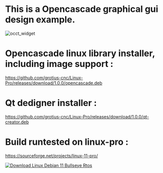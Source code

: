 # This is a Opencascade graphical gui design example.

![occt_widget](https://user-images.githubusercontent.com/44880102/151244580-d1afa228-31ac-4c85-8dc2-e70290345df5.jpg)

# Opencascade linux library installer, including image support :

https://github.com/grotius-cnc/Linux-Pro/releases/download/1.0.0/opencascade.deb

# Qt dedigner installer :

https://github.com/grotius-cnc/Linux-Pro/releases/download/1.0.0/qt-creator.deb

# Build runtested on linux-pro :

https://sourceforge.net/projects/linux-11-pro/ 

[![Download Linux Debian 11 Bullseye Rtos  ](https://img.shields.io/sourceforge/dt/linux-debian-bullseye-11-rtos.svg)](https://sourceforge.net/projects/linux-debian-bullseye-11-rtos/files/latest/download)
